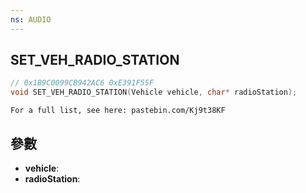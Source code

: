 ```yaml
---
ns: AUDIO
---
```

## SET_VEH_RADIO_STATION

```c
// 0x1B9C0099CB942AC6 0xE391F55F
void SET_VEH_RADIO_STATION(Vehicle vehicle, char* radioStation);
```

```
For a full list, see here: pastebin.com/Kj9t38KF  
```

## 參數
* **vehicle**: 
* **radioStation**: 

